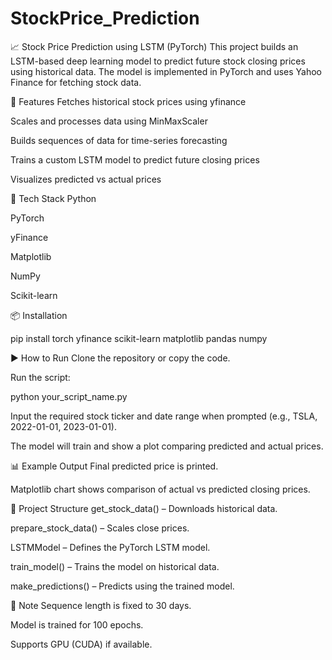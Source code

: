 # StockPrice_Prediction

📈 Stock Price Prediction using LSTM (PyTorch)
This project builds an LSTM-based deep learning model to predict future stock closing prices using historical data. The model is implemented in PyTorch and uses Yahoo Finance for fetching stock data.

🔧 Features
Fetches historical stock prices using yfinance

Scales and processes data using MinMaxScaler

Builds sequences of data for time-series forecasting

Trains a custom LSTM model to predict future closing prices

Visualizes predicted vs actual prices

🧠 Tech Stack
Python

PyTorch

yFinance

Matplotlib

NumPy

Scikit-learn

📦 Installation

pip install torch yfinance scikit-learn matplotlib pandas numpy

▶️ How to Run
Clone the repository or copy the code.

Run the script:

python your_script_name.py

Input the required stock ticker and date range when prompted (e.g., TSLA, 2022-01-01, 2023-01-01).

The model will train and show a plot comparing predicted and actual prices.

📊 Example Output
Final predicted price is printed.

Matplotlib chart shows comparison of actual vs predicted closing prices.

📁 Project Structure
get_stock_data() – Downloads historical data.

prepare_stock_data() – Scales close prices.

LSTMModel – Defines the PyTorch LSTM model.

train_model() – Trains the model on historical data.

make_predictions() – Predicts using the trained model.

📌 Note
Sequence length is fixed to 30 days.

Model is trained for 100 epochs.

Supports GPU (CUDA) if available.

